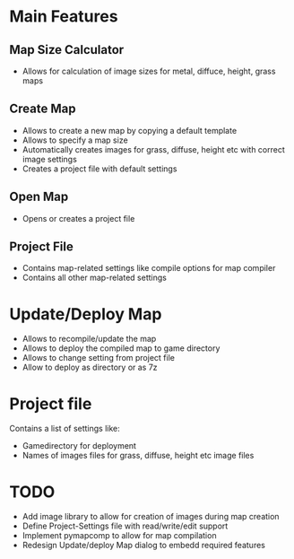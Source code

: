 # Main Features
## Map Size Calculator
* Allows for calculation of image sizes for metal, diffuce, height, grass maps

## Create Map
* Allows to create a new map by copying a default template
* Allows to specify a map size
* Automatically creates images for grass, diffuse, height etc with correct image settings
* Creates a project file with default settings

## Open Map
* Opens or creates a project file

## Project File
* Contains map-related settings like compile options for map compiler
* Contains all other map-related settings

# Update/Deploy Map
* Allows to recompile/update the map
* Allows to deploy the compiled map to game directory
* Allows to change setting from project file
* Allow to deploy as directory or as 7z

# Project file
Contains a list of settings like:
* Gamedirectory for deployment
* Names of images files for grass, diffuse, height etc image files

# TODO
* Add image library to allow for creation of images during map creation
* Define Project-Settings file with read/write/edit support
* Implement pymapcomp to allow for map compilation
* Redesign Update/deploy Map dialog to embedd required features

